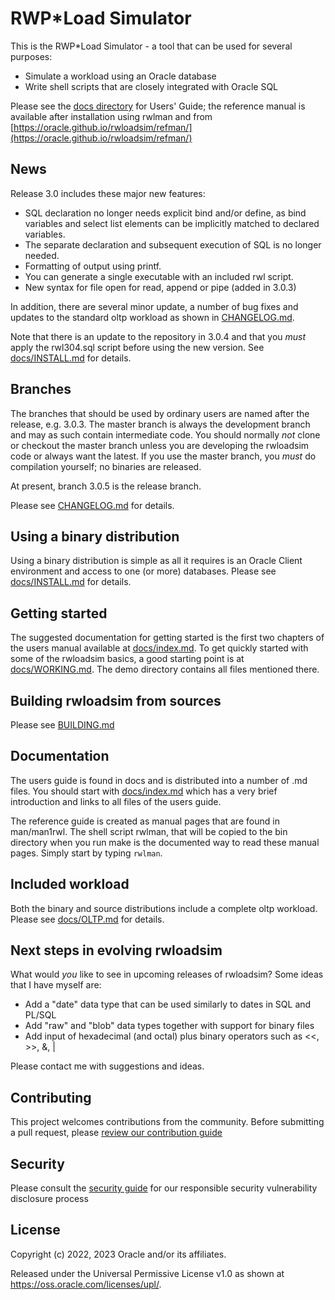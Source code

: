 # RWP\*Load Simulator
This is the RWP\*Load Simulator - a tool that can be used for several purposes:

 * Simulate a workload using an Oracle database
 * Write shell scripts that are closely integrated with Oracle SQL

Please see the [docs directory](docs) for Users' Guide; the reference manual is available after
installation using rwlman and from
[https://oracle.github.io/rwloadsim/refman/](https://oracle.github.io/rwloadsim/refman/)

## News

Release 3.0 includes these major new features:

 * SQL declaration no longer needs explicit bind and/or define, as bind variables and select list elements can be implicitly matched to declared variables.
 * The separate declaration and subsequent execution of SQL is no longer needed.
 * Formatting of output using printf.
 * You can generate a single executable with an included rwl script.
 * New syntax for file open for read, append or pipe (added in 3.0.3)

In addition, there are several minor update, 
a number of bug fixes and updates to the standard oltp workload
as shown in [CHANGELOG.md](CHANGELOG.md).

Note that there is an update to the repository in 3.0.4 and that you _must_ apply
the rwl304.sql script before using the new version.
See [docs/INSTALL.md](docs/INSTALL.md) for details.

## Branches

The branches that should be used by ordinary users are named after the release, e.g. 3.0.3.
The master branch is always the development branch and may as such contain intermediate code.
You should normally _not_ clone or checkout the master branch unless you are developing the
rwloadsim code or always want the latest.
If you use the master branch, you _must_ do compilation yourself; no binaries are released.

At present, branch 3.0.5 is the release branch.

Please see [CHANGELOG.md](CHANGELOG.md) for details.

## Using a binary distribution

Using a binary distribution is simple as all it requires is an Oracle Client environment
and access to one (or more) databases.
Please see [docs/INSTALL.md](docs/INSTALL.md) for details.

## Getting started

The suggested documentation for getting started is the first two chapters of
the users manual available at [docs/index.md](docs/index.md#rwpload-simulator-users-guide).
To get quickly started with some of the rwloadsim basics, a good starting point
is at [docs/WORKING.md](docs/WORKING.md).
The demo directory contains all files mentioned there.

## Building rwloadsim from sources

Please see [BUILDING.md](BUILDING.md)

## Documentation

The users guide is found in docs and is distributed into a number of .md files. 
You should start with [docs/index.md](docs/index.md) which has a very brief 
introduction and links to all files of the users guide.

The reference guide is created as manual pages that are found in man/man1rwl.
The shell script rwlman, that will be copied to the bin directory when you run make
is the documented way to read these manual pages.
Simply start by typing ```rwlman```.

## Included workload

Both the binary and source distributions include a complete
oltp workload.  
Please see [docs/OLTP.md](docs/OLTP.md) for details.

## Next steps in evolving rwloadsim

What would _you_ like to see in upcoming releases of rwloadsim?
Some ideas that I have myself are:

 * Add a "date" data type that can be used similarly to dates in SQL and PL/SQL
 * Add "raw" and "blob" data types together with support for binary files
 * Add input of hexadecimal (and octal) plus binary operators such as <<, >>, &, |

Please contact me with suggestions and ideas.

## Contributing

This project welcomes contributions from the community. Before submitting a pull request, please [review our contribution guide](./CONTRIBUTING.md)

## Security

Please consult the [security guide](./SECURITY.md) for our responsible security vulnerability disclosure process

## License

Copyright (c) 2022, 2023 Oracle and/or its affiliates.

Released under the Universal Permissive License v1.0 as shown at
<https://oss.oracle.com/licenses/upl/>.

